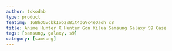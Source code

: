 ```yaml
---
author: tokodab
type: product
featimg: 16BhOGvcbkIob2sBit4dGVc4eOaoh_c8_
title: Anime Hunter X Hunter Gon Kilua Samsung Galaxy S9 Case
tags: [samsung, galaxy, s9]
category: [samsung]
---
```

